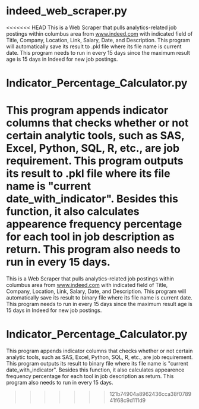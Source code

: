# indeed_web_scraper.py

<<<<<<< HEAD
This is a Web Scraper that pulls analytics-related job postings within columbus area from www.indeed.com with indicated field of Title, Company, Location, Link, Salary, Date, and Description. This program will automatically save its result to .pkl file where its file name is current date. This program needs to run in every 15 days since the maximum result age is 15 days in Indeed for new job postings.

# Indicator_Percentage_Calculator.py

This program appends indicator columns that checks whether or not certain analytic tools, such as SAS, Excel, Python, SQL, R, etc., are job requirement. This program outputs its result to .pkl file where its file name is "current date_with_indicator". Besides this function, it also calculates appearence frequency percentage for each tool in job description as return. This program also needs to run in every 15 days.
=======
This is a Web Scraper that pulls analytics-related job postings within columbus area from www.indeed.com with indicated field of Title, Company, Location, Link, Salary, Date, and Description. This program will automatically save its result to binary file where its file name is current date. This program needs to run in every 15 days since the maximum result age is 15 days in Indeed for new job postings.

# Indicator_Percentage_Calculator.py

This program appends indicator columns that checks whether or not certain analytic tools, such as SAS, Excel, Python, SQL, R, etc., are job requirement. This program outputs its result to binary file where its file name is "current date_with_indicator". Besides this function, it also calculates appearence frequency percentage for each tool in job description as return. This program also needs to run in every 15 days.
>>>>>>> 121b74904a8962436cca38f078941f68c9d111d9
